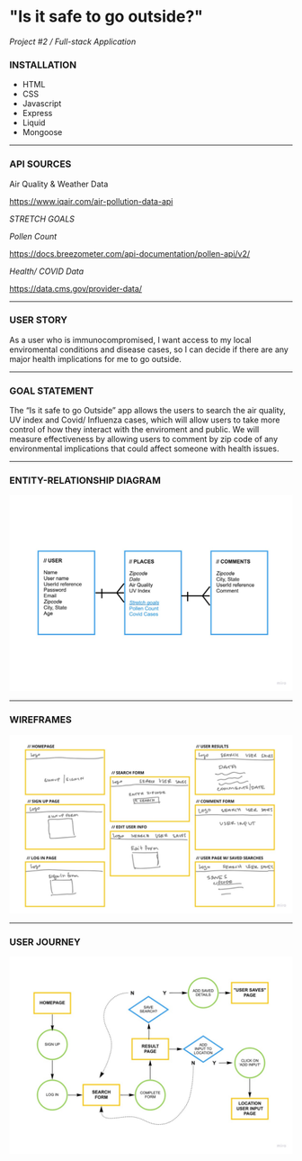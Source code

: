# "Is it safe to go outside?"

*Project #2 / Full-stack Application*

### **INSTALLATION**

- HTML
- CSS
- Javascript
- Express
- Liquid
- Mongoose
___
### **API SOURCES**
Air Quality & Weather Data

https://www.iqair.com/air-pollution-data-api

*STRETCH GOALS*

*Pollen Count*

https://docs.breezometer.com/api-documentation/pollen-api/v2/

*Health/ COVID Data* 

https://data.cms.gov/provider-data/
___
### **USER STORY**

As a user who is immunocompromised, I want access to my local enviromental conditions and disease cases, so I can decide if there are any major health implications for me to go outside. 
___
### **GOAL STATEMENT**

The “Is it safe to go Outside” app allows the users to search the air quality, UV index and Covid/ Influenza cases, which will allow users to take more control of how they interact with the enviroment and public. We will measure effectiveness by allowing users to comment by zip code of any environmental implications that could affect someone with health issues.

___
### **ENTITY-RELATIONSHIP DIAGRAM**

![models](readme-images/erd.jpg)

___
### **WIREFRAMES**

![wire frames](readme-images/wireframes.jpg)

___
### **USER JOURNEY**

![wire journey](readme-images/userjourney.jpg)








